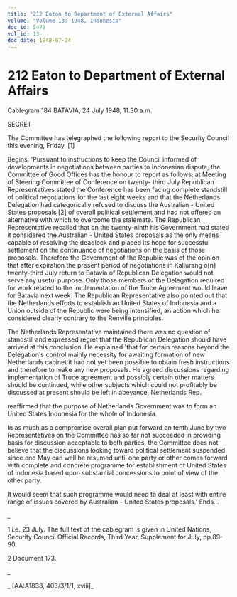 ```yaml
---
title: "212 Eaton to Department of External Affairs"
volume: "Volume 13: 1948, Indonesia"
doc_id: 5479
vol_id: 13
doc_date: 1948-07-24
---
```


# 212 Eaton to Department of External Affairs

Cablegram 184 BATAVIA, 24 July 1948, 11.30 a.m.

SECRET

The Committee has telegraphed the following report to the Security Council this evening, Friday. [1]

Begins: 'Pursuant to instructions to keep the Council informed of developments in negotiations between parties to Indonesian dispute, the Committee of Good Offices has the honour to report as follows; at Meeting of Steering Committee of Conference on twenty- third July Republican Representatives stated the Conference has been facing complete standstill of political negotiations for the last eight weeks and that the Netherlands Delegation had categorically refused to discuss the Australian - United States proposals [2] of overall political settlement and had not offered an alternative with which to overcome the stalemate. The Republican Representative recalled that on the twenty-ninth his Government had stated it considered the Australian - United States proposals as the only means capable of resolving the deadlock and placed its hope for successful settlement on the continuance of negotiations on the basis of those proposals. Therefore the Government of the Republic was of the opinion that after expiration the present period of negotiations in Kaliurang o[n] twenty-third July return to Batavia of Republican Delegation would not serve any useful purpose. Only those members of the Delegation required for work related to the implementation of the Truce Agreement would leave for Batavia next week. The Republican Representative also pointed out that the Netherlands efforts to establish an United States of Indonesia and a Union outside of the Republic were being intensified, an action which he considered clearly contrary to the Renville principles.

The Netherlands Representative maintained there was no question of standstill and expressed regret that the Republican Delegation should have arrived at this conclusion. He explained 'that for certain reasons beyond the Delegation's control mainly necessity for awaiting formation of new Netherlands cabinet it had not yet been possible to obtain fresh instructions and therefore to make any new proposals. He agreed discussions regarding implementation of Truce agreement and possibly certain other matters should be continued, while other subjects which could not profitably be discussed at present should be left in abeyance, Netherlands Rep.

reaffirmed that the purpose of Netherlands Government was to form an United States Indonesia for the whole of Indonesia.

In as much as a compromise overall plan put forward on tenth June by two Representatives on the Committee has so far not succeeded in providing basis for discussion acceptable to both parties, the Committee does not believe that the discussions looking toward political settlement suspended since end May can well be resumed until one party or other comes forward with complete and concrete programme for establishment of United States of Indonesia based upon substantial concessions to point of view of the other party.

It would seem that such programme would need to deal at least with entire range of issues covered by Australian - United States proposals.' Ends...

_

1 i.e. 23 July. The full text of the cablegram is given in United Nations, Security Council Official Records, Third Year, Supplement for July, pp.89-90.

2 Document 173.

_

_ [AA:A1838, 403/3/1/1, xviii]_
